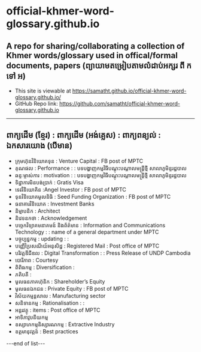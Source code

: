 # official-khmer-word-glossary.github.io
A repo for sharing/collaborating a collection of Khmer words/glossary used in offical/formal documents, papers
(ព្យាយាមតម្រៀបតាមលំដាប់អក្សរ ពី ក ទៅ អ)
-----
 * This site is viewable at https://samatht.github.io/official-khmer-word-glossary.github.io/
 * GitHub Repo link: https://github.com/samatht/official-khmer-word-glossary.github.io
---
ពាក្យដើម (ខ្មែរ) : ពាក្យដើម (អង់គ្លេស) : ពាក្យពន្យល់ : ឯកសារយោង (បើមាន)
---

* ក្រុមហ៊ុនវិនិយោគទុន : Venture Capital : FB post of MPTC
* គុណផល : Performance : : បទបង្ហាញកម្មវិធីបណ្តុះបណ្តាលមន្រ្តីថ្មី សាលាភូមិន្ទរដ្ឋបាល
* ឆន្ទៈម្ចាស់ការ : motivation : : បទបង្ហាញកម្មវិធីបណ្តុះបណ្តាលមន្រ្តីថ្មី សាលាភូមិន្ទរដ្ឋបាល
* ទិដ្ឋាការមិនបង់ប្រាក់ : Gratis Visa
* ទេវវិនិយោគិន :Angel Investor : FB post of MPTC
* ទុនវិនិយោគមូលនិធិ : Seed Funding Organization : FB post of MPTC
* ធនាគារវិនិយោគ : Investment Banks
* និម្មាបនិក : Architect 
* និវេទនកថា : Acknowledgement
* បច្ចេកវិទ្យាគមនាគមន៍ និងព័ត៌មាន : Information and Communications Technology : : name of a general department under MPTC
* បច្ចុប្បន្នកម្ម : updating : : 
* បញ្ញើប្រៃសណីយ៍អនុសិដ្ឋ : Registered Mail : Post office of MPTC
* បរិវត្តឌីជីឌល : Digital Transformation : : Press Release of UNDP Cambodia
* បោរីភាព : Courtesy
* ពិពិធកម្ម : Diversification :
* ភតិបតី :
* មូលធនភាគហ៊ុនិក : Shareholder’s Equity
* មូលធនឯកជន : Private Equity : FB post of MPTC
* វិស័យកម្មន្តសាល : Manufacturing sector
* សនិទានកម្ម : Rationalisation : :
* អន្តរវត្ថុ : items : Post office of MPTC
* អាទិភាវូបនីយកម្ម
* ឧស្សាហកម្មនិស្សារណកម្ម : Extractive Industry
* ឧត្តមានុវត្តន៍ : Best practices

---end of list---







